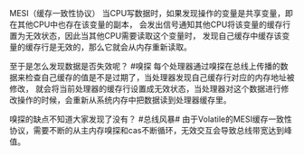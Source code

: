 MESI（缓存一致性协议）
当CPU写数据时，如果发现操作的变量是共享变量，即在其他CPU中也存在该变量的副本，
    会发出信号通知其他CPU将该变量的缓存行置为无效状态，因此当其他CPU需要读取这个变量时，
    发现自己缓存中缓存该变量的缓存行是无效的，那么它就会从内存重新读取。

至于是怎么发现数据是否失效呢？
#嗅探
每个处理器通过嗅探在总线上传播的数据来检查自己缓存的值是不是过期了，当处理器发现自己缓存行对应的内存地址被修改，
    就会将当前处理器的缓存行设置成无效状态，当处理器对这个数据进行修改操作的时候，会重新从系统内存中把数据读到处理器缓存里。

嗅探的缺点不知道大家发现了没有？
#总线风暴#
由于Volatile的MESI缓存一致性协议，需要不断的从主内存嗅探和cas不断循环，无效交互会导致总线带宽达到峰值。

